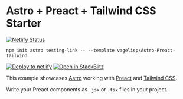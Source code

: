 # Astro + Preact + Tailwind CSS Starter
[![Netlify Status](https://api.netlify.com/api/v1/badges/602d9474-3ad2-49a9-a012-169c715a608c/deploy-status)](https://app.netlify.com/sites/astro-preact-tailwind/deploys)
```
npm init astro testing-link -- --template vagelisp/Astro-Preact-Tailwind
```
[![Deploy to netlify](https://www.netlify.com/img/deploy/button.svg)](https://app.netlify.com/start/deploy?repository=https://github.com/vagelisp/Astro-Preact-Tailwind)
[![Open in StackBlitz](https://developer.stackblitz.com/img/open_in_stackblitz.svg)](https://stackblitz.com/github.com/vagelisp/Astro-Preact-Tailwind)

This example showcases [Astro](https://astro.build/) working with [Preact](https://preactjs.com) and [Tailwind CSS](https://tailwindcss.com/).

Write your Preact components as `.jsx` or `.tsx` files in your project.
